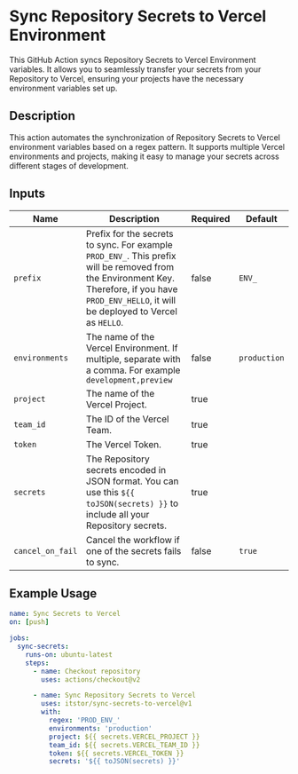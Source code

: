 # Sync Repository Secrets to Vercel Environment

This GitHub Action syncs Repository Secrets to Vercel Environment variables. It allows you to seamlessly transfer your secrets from your Repository to Vercel, ensuring your projects have the necessary environment variables set up.

## Description

This action automates the synchronization of Repository Secrets to Vercel environment variables based on a regex pattern. It supports multiple Vercel environments and projects, making it easy to manage your secrets across different stages of development.

## Inputs

| Name             | Description                                                                                                                                                                                       | Required | Default      |
| ---------------- | ------------------------------------------------------------------------------------------------------------------------------------------------------------------------------------------------- | -------- | ------------ |
| `prefix`         | Prefix for the secrets to sync. For example `PROD_ENV_`. This prefix will be removed from the Environment Key. Therefore, if you have `PROD_ENV_HELLO`, it will be deployed to Vercel as `HELLO`. | false    | `ENV_`       |
| `environments`   | The name of the Vercel Environment. If multiple, separate with a comma. For example `development,preview`                                                                                         | false    | `production` |
| `project`        | The name of the Vercel Project.                                                                                                                                                                   | true     |              |
| `team_id`        | The ID of the Vercel Team.                                                                                                                                                                        | true     |              |
| `token`          | The Vercel Token.                                                                                                                                                                                 | true     |              |
| `secrets`        | The Repository secrets encoded in JSON format. You can use this `${{ toJSON(secrets) }}` to include all your Repository secrets.                                                                  | true     |              |
| `cancel_on_fail` | Cancel the workflow if one of the secrets fails to sync.                                                                                                                                          | false    | `true`       |

## Example Usage

```yaml
name: Sync Secrets to Vercel
on: [push]

jobs:
  sync-secrets:
    runs-on: ubuntu-latest
    steps:
      - name: Checkout repository
        uses: actions/checkout@v2

      - name: Sync Repository Secrets to Vercel
        uses: itstor/sync-secrets-to-vercel@v1
        with:
          regex: 'PROD_ENV_'
          environments: 'production'
          project: ${{ secrets.VERCEL_PROJECT }}
          team_id: ${{ secrets.VERCEL_TEAM_ID }}
          token: ${{ secrets.VERCEL_TOKEN }}
          secrets: '${{ toJSON(secrets) }}'
```
